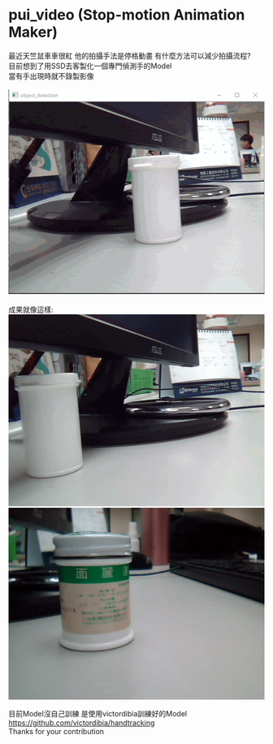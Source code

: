 # pui_video (Stop-motion Animation Maker)
最近天竺鼠車車很紅
他的拍攝手法是停格動畫
有什麼方法可以減少拍攝流程?<br/>
目前想到了用SSD去客製化一個專門偵測手的Model<br/>
當有手出現時就不錄製影像<br/>
<br/>
![image](https://github.com/JescalLin/pui_video/blob/master/image/demo.gif)<br/><br/>
成果就像這樣:<br/>
![image](https://github.com/JescalLin/pui_video/blob/master/image/output1.gif)<br/>
![image](https://github.com/JescalLin/pui_video/blob/master/image/output2.gif)<br/>


目前Model沒自己訓練 是使用victordibia訓練好的Model<br/>
https://github.com/victordibia/handtracking<br/>
Thanks for your contribution<br/>

